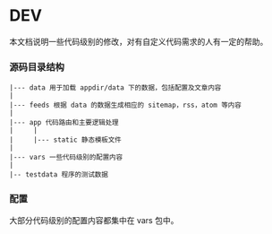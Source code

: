 DEV
===

本文档说明一些代码级别的修改，对有自定义代码需求的人有一定的帮助。



### 源码目录结构

```
|--- data 用于加载 appdir/data 下的数据，包括配置及文章内容
|
|--- feeds 根据 data 的数据生成相应的 sitemap，rss，atom 等内容
|
|--- app 代码路由和主要逻辑处理
|     |
|     |--- static 静态模板文件
|
|--- vars 一些代码级别的配置内容
|
|-- testdata 程序的测试数据
```


### 配置

大部分代码级别的配置内容都集中在 vars 包中。

